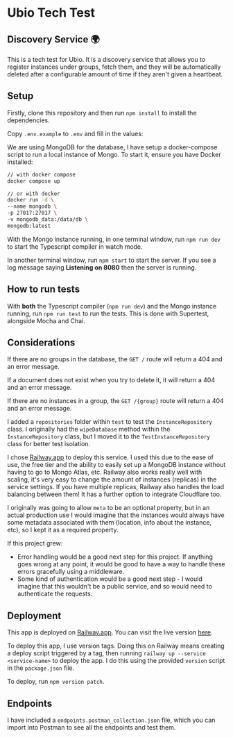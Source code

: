 # Ubio Tech Test
## Discovery Service 🌍

This is a tech test for Ubio. It is a discovery service that allows you to register instances under groups, fetch them, and they will be automatically deleted after a configurable amount of time if they aren't given a heartbeat.

## Setup

Firstly, clone this repository and then run `npm install` to install the dependencies.

Copy `.env.example` to `.env` and fill in the values:

We are using MongoDB for the database, I have setup a docker-compose script to run a local instance of Mongo. To start it, ensure you have Docker installed:

```bash
// with docker compose
docker compose up

// or with docker
docker run -d \
--name mongodb \
-p 27017:27017 \
-v mongodb_data:/data/db \
mongodb:latest
```

With the Mongo instance running, in one terminal window, run `npm run dev` to start the Typescript compiler in watch mode.

In another terminal window, run `npm start` to start the server. If you see a log message saying **Listening on 8080** then the server is running.

## How to run tests

With **both** the Typescript compiler (`npm run dev`) and the Mongo instance running, run `npm run test` to run the tests. This is done with Supertest, alongside Mocha and Chai.

## Considerations

If there are no groups in the database, the `GET /` route will return a 404 and an error message.

If a document does not exist when you try to delete it, it will return a 404 and an error message.

If there are no instances in a group, the `GET /{group}` route will return a 404 and an error message.

I added a `repositories` folder within `test` to test the `InstanceRepository` class. I originally had the `wipeDatabase` method within the `InstanceRepository` class, but I moved it to the `TestInstanceRepository` class for better test isolation.

I chose [Railway.app](https://railway.app) to deploy this service. I used this due to the ease of use, the free tier and the ability to easily set up a MongoDB instance without having to go to Mongo Atlas, etc. Railway also works really well with scaling, it's very easy to change the amount of instances (replicas) in the service settings. If you have multiple replicas, Railway also handles the load balancing between them! It has a further option to integrate Cloudflare too.

I originally was going to allow `meta` to be an optional property, but in an actual production use I would imagine that the instances would always have some metadata associated with them (location, info about the instance, etc), so I kept it as a required property.

If this project grew:

-   Error handling would be a good next step for this project. If anything goes wrong at any point, it would be good to have a way to handle these errors gracefully using a middleware.
-   Some kind of authentication would be a good next step - I would imagine that this wouldn't be a public service, and so would need to authenticate the requests.

## Deployment

This app is deployed on [Railway.app](https://railway.app). You can visit the live version [here](https://ubio-tt-production.up.railway.app/).

To deploy this app, I use version tags. Doing this on Railway means creating a deploy script triggered by a tag, then running `railway up --service <service-name>` to deploy the app. I do this using the provided `version` script in the `package.json` file.

To deploy, run `npm version patch`.

## Endpoints

I have included a `endpoints.postman_collection.json` file, which you can import into Postman to see all the endpoints and test them.